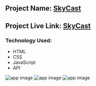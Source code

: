 ## Project Name: [SkyCast](https://skycast-js.netlify.app)

## Project Live Link: [SkyCast](https://skycast-js.netlify.app)

### Technology Used:
- HTML
- CSS
- JavaScript
- API

![app image](https://i.ibb.co/FH9CGvh/1.png)
![app image](https://i.ibb.co/yymbQcq/2.png)
![app image](https://i.ibb.co/DVBSQft/3.png)
